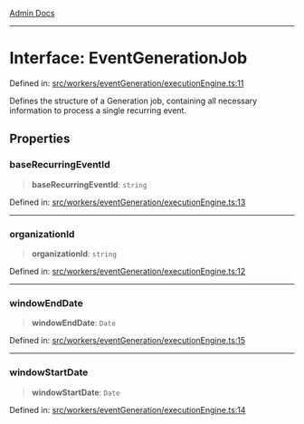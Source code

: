 [Admin Docs](/)

***

# Interface: EventGenerationJob

Defined in: [src/workers/eventGeneration/executionEngine.ts:11](https://github.com/Sourya07/talawa-api/blob/3df16fa5fb47e8947dc575f048aef648ae9ebcf8/src/workers/eventGeneration/executionEngine.ts#L11)

Defines the structure of a Generation job, containing all necessary
information to process a single recurring event.

## Properties

### baseRecurringEventId

> **baseRecurringEventId**: `string`

Defined in: [src/workers/eventGeneration/executionEngine.ts:13](https://github.com/Sourya07/talawa-api/blob/3df16fa5fb47e8947dc575f048aef648ae9ebcf8/src/workers/eventGeneration/executionEngine.ts#L13)

***

### organizationId

> **organizationId**: `string`

Defined in: [src/workers/eventGeneration/executionEngine.ts:12](https://github.com/Sourya07/talawa-api/blob/3df16fa5fb47e8947dc575f048aef648ae9ebcf8/src/workers/eventGeneration/executionEngine.ts#L12)

***

### windowEndDate

> **windowEndDate**: `Date`

Defined in: [src/workers/eventGeneration/executionEngine.ts:15](https://github.com/Sourya07/talawa-api/blob/3df16fa5fb47e8947dc575f048aef648ae9ebcf8/src/workers/eventGeneration/executionEngine.ts#L15)

***

### windowStartDate

> **windowStartDate**: `Date`

Defined in: [src/workers/eventGeneration/executionEngine.ts:14](https://github.com/Sourya07/talawa-api/blob/3df16fa5fb47e8947dc575f048aef648ae9ebcf8/src/workers/eventGeneration/executionEngine.ts#L14)
